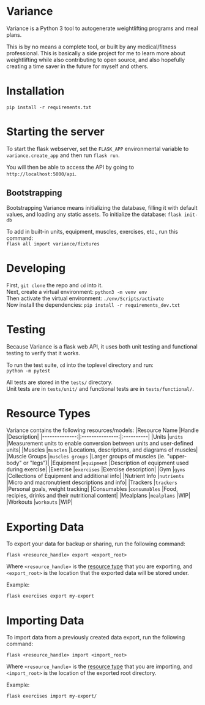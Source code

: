 # Variance

Variance is a Python 3 tool to autogenerate weightlifting programs and meal plans.

This is by no means a complete tool, or built by any medical/fitness professional.
This is basically a side project for me to learn more about weightlifting while also contributing to open source, and also hopefully creating a time saver in the future for myself and others.

# Installation
`pip install -r requirements.txt`


# Starting the server
To start the flask webserver, set the `FLASK_APP` environmental variable to `variance.create_app` and then run `flask run`.

You will then be able to access the API by going to `http://localhost:5000/api`.



## Bootstrapping
Bootstrapping Variance means initializing the database, filling it with default values, and loading any static assets.
To initialize the database:
```flask init-db```  

To add in built-in units, equipment, muscles, exercises, etc., run this command:  
```flask all import variance/fixtures```

# Developing
First, `git clone` the repo and `cd` into it.  
Next, create a virtual environment: `python3 -m venv env`   
Then activate the virtual environment: `./env/Scripts/activate`  
Now install the dependencies: `pip install -r requirements_dev.txt`  

# Testing
Because Variance is a flask web API, it uses both unit testing and functional testing to verify that it works.  

To run the test suite, `cd` into the toplevel directory and run:  
`python -m pytest`  

All tests are stored in the `tests/` directory.  
Unit tests are in `tests/unit/` and functional tests are in `tests/functional/`.

# Resource Types
Variance contains the following resources/models:
|Resource Name  |Handle           |Description|
|--------------:|:---------------:|:----------|
|Units          |`units`          |Measurement units to enable conversion between units and user-defined units|
|Muscles        |`muscles`        |Locations, descriptions, and diagrams of muscles|
|Muscle Groups  |`muscles groups` |Larger groups of muscles (ie. "upper-body" or "legs")|
|Equipment      |`equipment`      |Description of equipment used during exercise|
|Exercise       |`exercises`      |Exercise description|
|Gym            |`gyms`           |Collections of Equipment and additional info|
|Nutrient Info  |`nutrients`      |Micro and macronutrient descriptions and info|
|Trackers       |`trackers`       |Personal goals, weight tracking|
|Consumables    |`consumables`    |Food, recipies, drinks and their nutritional content|
|Mealplans      |`mealplans`      |WIP|
|Workouts       |`workouts`       |WIP|

# Exporting Data
To export your data for backup or sharing, run the following command:
```
flask <resource_handle> export <export_root>
```

Where `<resource_handle>` is the [resource type](#resource-types) that you are exporting, and `<export_root>` is the location that the exported data will be stored under.

Example:
```
flask exercises export my-export
```


# Importing Data
To import data from a previously created data export, run the following command:
```
flask <resource_handle> import <import_root>
```

Where `<resource_handle>` is the [resource type](#resource-types) that you are importing, and `<import_root>` is the location of the exported root directory.

Example:
```
flask exercises import my-export/
```